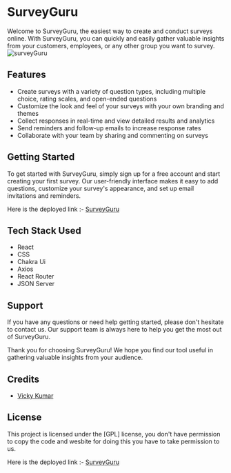 # SurveyGuru
Welcome to SurveyGuru, the easiest way to create and conduct surveys online. With SurveyGuru, you can quickly and easily gather valuable insights from your customers, employees, or any other group you want to survey.
![surveyGuru](https://user-images.githubusercontent.com/110033953/208283061-f90942eb-411c-4d0a-9038-af8d039d0c9f.png)

## Features
* Create surveys with a variety of question types, including multiple choice, rating scales, and open-ended questions
* Customize the look and feel of your surveys with your own branding and themes
* Collect responses in real-time and view detailed results and analytics
* Send reminders and follow-up emails to increase response rates
* Collaborate with your team by sharing and commenting on surveys

## Getting Started
To get started with SurveyGuru, simply sign up for a free account and start creating your first survey. Our user-friendly interface makes it easy to add questions, customize your survey's appearance, and set up email invitations and reminders.

Here is the deployed link :- [SurveyGuru](https://surveyguru.netlify.app/)

## Tech Stack Used
* React
* CSS
* Chakra Ui
* Axios
* React Router 
* JSON Server

## Support
If you have any questions or need help getting started, please don't hesitate to contact us. Our support team is always here to help you get the most out of SurveyGuru.

Thank you for choosing SurveyGuru! We hope you find our tool useful in gathering valuable insights from your audience.

## Credits
- [Vicky Kumar](https://github.com/vicky-masai)

## License
This project is licensed under the [GPL] license, you don't have permission to copy the code and wesbite for doing this you have to take permission to us.

Here is the deployed link :- [SurveyGuru](https://surveyguru.netlify.app/)
